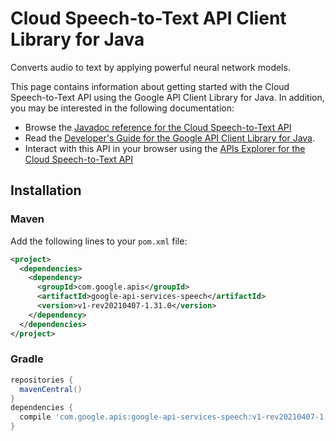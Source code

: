 # Cloud Speech-to-Text API Client Library for Java

Converts audio to text by applying powerful neural network models.

This page contains information about getting started with the Cloud Speech-to-Text API
using the Google API Client Library for Java. In addition, you may be interested
in the following documentation:

* Browse the [Javadoc reference for the Cloud Speech-to-Text API][javadoc]
* Read the [Developer's Guide for the Google API Client Library for Java][google-api-client].
* Interact with this API in your browser using the [APIs Explorer for the Cloud Speech-to-Text API][api-explorer]

## Installation

### Maven

Add the following lines to your `pom.xml` file:

```xml
<project>
  <dependencies>
    <dependency>
      <groupId>com.google.apis</groupId>
      <artifactId>google-api-services-speech</artifactId>
      <version>v1-rev20210407-1.31.0</version>
    </dependency>
  </dependencies>
</project>
```

### Gradle

```gradle
repositories {
  mavenCentral()
}
dependencies {
  compile 'com.google.apis:google-api-services-speech:v1-rev20210407-1.31.0'
}
```

[javadoc]: https://googleapis.dev/java/google-api-services-speech/latest/index.html
[google-api-client]: https://github.com/googleapis/google-api-java-client/
[api-explorer]: https://developers.google.com/apis-explorer/#p/speech/v1/
